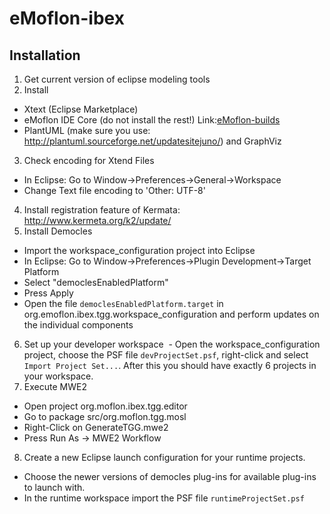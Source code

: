 # eMoflon-ibex

## Installation
1. Get current version of eclipse modeling tools
2. Install
  - Xtext  (Eclipse Marketplace)
  - eMoflon IDE Core (do not install the rest!) Link:[eMoflon-builds](https://emoflon.github.io/installation.html)
  - PlantUML (make sure you use: http://plantuml.sourceforge.net/updatesitejuno/) and GraphViz
3. Check encoding for Xtend Files
  - In Eclipse: Go to Window->Preferences->General->Workspace 
  - Change Text file encoding to 'Other: UTF-8'
4. Install registration feature of Kermata: http://www.kermeta.org/k2/update/  
5. Install Democles
  - Import the workspace_configuration project into Eclipse
  - In Eclipse: Go to Window->Preferences->Plugin Development->Target Platform
  - Select "democlesEnabledPlatform"
  - Press Apply
  - Open the file ```democlesEnabledPlatform.target``` in org.emoflon.ibex.tgg.workspace_configuration and perform updates on the individual components
6. Set up your developer workspace
  - Open the workspace_configuration project, choose the PSF file ```devProjectSet.psf```, right-click and select ```Import Project Set...```.  After this you should have exactly 6 projects in your workspace.
7. Execute MWE2
  - Open project org.moflon.ibex.tgg.editor 
  - Go to package src/org.moflon.tgg.mosl 
  - Right-Click on GenerateTGG.mwe2 
  - Press Run As -> MWE2 Workflow
8. Create a new Eclipse launch configuration for your runtime projects.
  - Choose the newer versions of democles plug-ins for available plug-ins to launch with.
  - In the runtime workspace import the PSF file ```runtimeProjectSet.psf```

